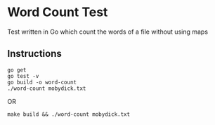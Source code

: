 # Word Count Test

Test written in Go which count the words of a file without using maps

## Instructions

```
go get
go test -v
go build -o word-count
./word-count mobydick.txt
```

OR

```
make build && ./word-count mobydick.txt
```
